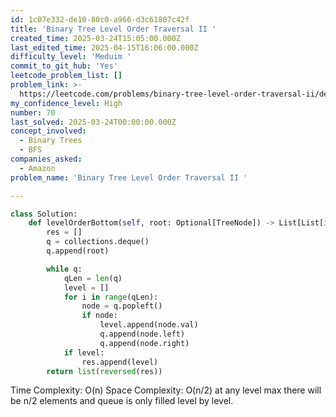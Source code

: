 ```yaml
---
id: 1c07e332-de10-80c0-a966-d3c61807c42f
title: 'Binary Tree Level Order Traversal II '
created_time: 2025-03-24T15:05:00.000Z
last_edited_time: 2025-04-15T16:06:00.000Z
difficulty_level: 'Meduim '
commit_to_git_hub: 'Yes'
leetcode_problem_list: []
problem_link: >-
  https://leetcode.com/problems/binary-tree-level-order-traversal-ii/description/
my_confidence_level: High
number: 70
last_solved: 2025-03-24T00:00:00.000Z
concept_involved:
  - Binary Trees
  - BFS
companies_asked:
  - Amazon
problem_name: 'Binary Tree Level Order Traversal II '

---
```


```python
class Solution:
    def levelOrderBottom(self, root: Optional[TreeNode]) -> List[List[int]]:
        res = []
        q = collections.deque()
        q.append(root)

        while q: 
            qLen = len(q)
            level = []
            for i in range(qLen): 
                node = q.popleft()
                if node: 
                    level.append(node.val)
                    q.append(node.left)
                    q.append(node.right)
            if level: 
                res.append(level)
        return list(reversed(res))
```

Time Complexity: O(n)
Space Complexity: O(n/2) at any level max there will be n/2 elements and queue is only filled level by level.
